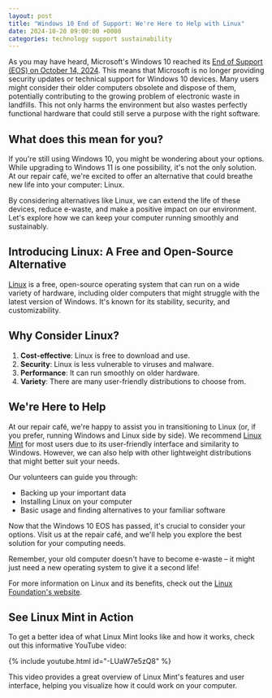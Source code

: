 ```yaml
---
layout: post
title: "Windows 10 End of Support: We're Here to Help with Linux"
date: 2024-10-20 09:00:00 +0000
categories: technology support sustainability
---
```


As you may have heard, Microsoft's Windows 10 reached its [End of Support (EOS) on October 14, 2024](https://www.microsoft.com/en-gb/windows/end-of-support). This means that Microsoft is no longer providing security updates or technical support for Windows 10 devices. Many users might consider their older computers obsolete and dispose of them, potentially contributing to the growing problem of electronic waste in landfills. This not only harms the environment but also wastes perfectly functional hardware that could still serve a purpose with the right software.

## What does this mean for you?

If you're still using Windows 10, you might be wondering about your options. While upgrading to Windows 11 is one possibility, it's not the only solution. At our repair café, we're excited to offer an alternative that could breathe new life into your computer: Linux.

By considering alternatives like Linux, we can extend the life of these devices, reduce e-waste, and make a positive impact on our environment. Let's explore how we can keep your computer running smoothly and sustainably.

## Introducing Linux: A Free and Open-Source Alternative

[Linux](https://www.linux.org/) is a free, open-source operating system that can run on a wide variety of hardware, including older computers that might struggle with the latest version of Windows. It's known for its stability, security, and customizability.

## Why Consider Linux?

1. **Cost-effective**: Linux is free to download and use.
2. **Security**: Linux is less vulnerable to viruses and malware.
3. **Performance**: It can run smoothly on older hardware.
4. **Variety**: There are many user-friendly distributions to choose from.

## We're Here to Help

At our repair café, we're happy to assist you in transitioning to Linux (or, if you prefer, running Windows and Linux side by side). We recommend [Linux Mint](https://linuxmint.com/) for most users due to its user-friendly interface and similarity to Windows. However, we can also help with other lightweight distributions that might better suit your needs.

Our volunteers can guide you through:
- Backing up your important data
- Installing Linux on your computer
- Basic usage and finding alternatives to your familiar software

Now that the Windows 10 EOS has passed, it's crucial to consider your options. Visit us at the repair café, and we'll help you explore the best solution for your computing needs.

Remember, your old computer doesn't have to become e-waste – it might just need a new operating system to give it a second life!

For more information on Linux and its benefits, check out the [Linux Foundation's website](https://www.linuxfoundation.org/).

## See Linux Mint in Action

To get a better idea of what Linux Mint looks like and how it works, check out this informative YouTube video:

{% include youtube.html id="-LUaW7e5zQ8" %}

This video provides a great overview of Linux Mint's features and user interface, helping you visualize how it could work on your computer.



